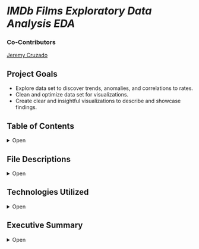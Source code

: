 

# *IMDb Films Exploratory Data Analysis EDA*

### Co-Contributors
<a href = "https://github.com/AlignedMind/DataScience-Portfolio" >Jeremy Cruzado</a>

## Project Goals 

- Explore data set to discover trends, anomalies, and correlations to rates.
- Clean and optimize data set for visualizations.
- Create clear and insightful visualizations to describe and showcase findings.



## Table of Contents

<details>
    <summary>Open</summary>

        1. File Descriptions
        2. Technologies Used
        3. Executive Summary

</details>

## File Descriptions

<details>
    <summary>Open</summary>

- IMDb movies.csv
- IMDb names.csv
- IMDb ratings.csv
- Movies EDA.ipynb: Jupyter Notebook on data analysis

</details>

## Technologies Utilized

<details>
    <summary>Open</summary>

        1. Python3
        2. Pandas
        3. Matplotlib
        4. Seaborn
        5. Numpy
</details>

 ## Executive Summary


<details>
    <summary>Open</summary>
    <h3>Data Cleaning</h3>
    <h4>Primary Goal</h4>
    <p>The goals I set out for in this project was to collaborate with data scientist, Jeremy Cruzado on a portfolio piece that showcases a range of our knowledge and ability. Furthermore I set out to create value for those who are interested in a wide range of film, genres and directors. </p>
  

### Library Imports
<details>
    <summary>Part 1</summary>
    <h3>Importing required libraries and loading into dataframe</h3>
    <p>The required libraries included the utilization of primarily pandas, numpy, matplotlibi, and seaborn. The inclusion of sklearn was for preprocessing.</p>

</details>

<details>
    <summary>Part 2</summary>
    <h3>Early EDA</h3>
    <p>This portion focused primarily on understanding the dataframe. These findings were as follows:
    <h5>Shape</h5>
<p>The data frame consists of 70 columns and 85854 rows.</p>


</details>
<details>
    <summary>Part 3</summary>
    <h3>Data Visualizations</h3>
    <h5>Heatmap: Rating, Year, Duration </h5>
<img src="https://github.com/CoreyArr/IMDb-Films-EDA/blob/main/Images/Rating,%20Year,%20DurationHeatmap.png?raw=true" alt="Heatmap: Rating, Year, Duration">
   ---
    <h5>Bar Plot: Ratings by Genre</h5>
<img src="https://raw.githubusercontent.com/CoreyArr/IMDb-Films-EDA/main/Images/Genre%20by%20Rating.png" alt="Bar Plot: Ratings by Genre">
    ---
    <h5>xBar Plot: Genre Production Frequency</h5>
<img src="https://github.com/CoreyArr/Medical-Insurance-Project/blob/main/Images/HistAge.png?raw=true" alt="Bar Plot: Genre Production Frequency">
   ---
    <h5>Bar Plot:Genre by Votes</h5>
<img src="https://github.com/CoreyArr/IMDb-Films-EDA/blob/main/Images/Genre%20by%20Votes.png?raw=true" alt="Bar Plot:Genre by Votes">
    ---
    <h5>Bar Plot: Genre by Gender</h5>
<img src="https://github.com/CoreyArr/IMDb-Films-EDA/blob/main/Images/Genre%20Votes%20by%20Gender.png?raw=true" alt="Bar Plot: Genre by Gender">
</p>
    ---

</details>

<details>
    <summary>Part 4</summary>
    <h3>Summarizing Findings</h3>
    <h4>Who voted and why?</h4>
    <p>
        Since majority the majority of votes came from males, our data reflects that males vote on films more than females. What interesting is that the Drama and Comedy genres are the leading two genres in terms of pure ratings and production frequency. However, films that consist of the Action, Adventure, and Sci-Fi genres are dominant when comparing the votes.</p>
    <div>
    </div>
</details>
    <details>
    <summary>Part 5</summary>
    <h3>Closing Thoughts</h3>
    <p> The leniency of the rating system may have changes over the course of time. I observed that movies receiving ratings of 10 has become much more common and frequent through the years. This can also mean that films are simply getting better over time.
    </p>
</details>
